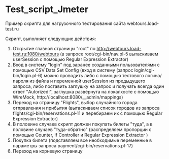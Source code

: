 # Test_script_Jmeter

Пример скрипта для нагрузочного тестирования сайта webtours.load-test.ru

Скрипт, выполняет следующие действия:

1. Открытие главной страницы "root" по http://webtours.load-test.ru:1080/webtours (в запросе root/cgi-bin/nav.pl-5 вытаскиваем userSession с помощью Regular Expression Extractor)
2. Вход в систему "login" под заранее созданными пользователями с помощью CSV Data Set Config (вход в систему (запрос login/cgi-bin/login.pl-6) можно проводить либо с помощью тестового логина/пароля из файла и переменной userSession из предыдущего запроса, либо поставить заглушку на запрос и получать всегда один ответ "Autorized!", заглушка развёрнута на локалхосте с помощью WireMock, http://localhost:8080/__admin/mappings)
3. Переход на страницу "Flights", выбор случайного города отправления и прибытия (вытаскиваем список городов из запроса flights/cgi-bin/reservations.pl-11  и перебираем их с помощью Regular Expression Extractor)
4. В половине случаев скрипт должен покупать билеты "туда", а в половине случаев "туда-обратно" (распределяем пропорции с помощью Counter, If Controller и Regular Expression Extractor )
5. Покупка билета (подставляем все необходимые переменные в параметры запроса payment/cgi-bin/reservations.pl-17)
6. Переход на корневую страницу
